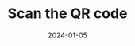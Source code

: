 ---
layout: default
modal-id: 5
lang: "en"
title: Scan the QR code
date: 2024-01-05
img: 2-how-it-works.jpg
alt: image-alt
project-date: January 2025
client: Start Bootstrap
category: Web Development
description: Got your card? Fantastic! Grab your phone, open the camera app, and point it at the QR code. In just a few seconds, the link to your audiobook will open. No complications or additional installations—start listening whenever you want, wherever you are, quickly and easily. It’s that intuitive! Take your first audio step today!
---